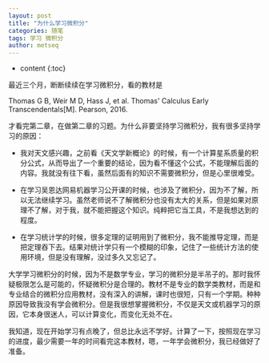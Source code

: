 ```yaml
---
layout: post
title: "为什么学习微积分"
categories: 随笔
tags: 学习 微积分
author: metseq
---
```


* content
{:toc}

最近三个月，断断续续在学习微积分，看的教材是

Thomas G B, Weir M D, Hass J, et al. Thomas' Calculus Early Transcendentals[M]. Pearson, 2016.

才看完第二章，在做第二章的习题。为什么非要坚持学习微积分，我有很多坚持学习的原因：

- 我对天文感兴趣，之前看《天文学新概论》的时候，有一个计算星系质量的积分公式，从而导出了一个重要的结论，因为看不懂这个公式，不能理解后面的内容。我就没有往下看，虽然后面有的知识不需要微积分，但是心里很难受。

- 在学习吴恩达网易机器学习公开课的时候，也涉及了微积分，因为不了解，所以无法继续学习。虽然老师说不了解微积分也没有太大的关系，但是如果对原理不了解，对于我，就不能把握这个知识。纯粹把它当工具，不是我想达到的程度。

- 在学习统计学的时候，很多定理的证明用到了微积分，我不能推导定理，而是把定理吞下去。结果对统计学只有一个模糊的印象，记住了一些统计方法的使用环境，但是没有理解，没过多久又忘记了。

大学学习微积分的时候，因为不是数学专业，学习的微积分是半吊子的。那时我怀疑极限怎么是可能的，怀疑微积分是合理的。教材不是专业的数学类教材，而是和专业结合的微积分应用教材，没有深入的讲解，课时也很短，只有一个学期。种种原因导致我没有学会微积分。但是我很想掌握微积分，不仅是天文或机器学习的原因，它本身很迷人，可以计算变化，而变化无处不在。

我知道，现在开始学习有点晚了，但总比永远不学好。计算了一下，按照现在学习的进度，最少需要一年的时间看完这本教材，嗯，一年学会微积分，我已经做好了准备。